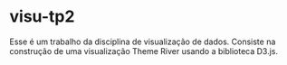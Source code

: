 # visu-tp2

Esse é um trabalho da disciplina de visualização de dados.
Consiste na construção de uma visualização Theme River usando a biblioteca D3.js.
